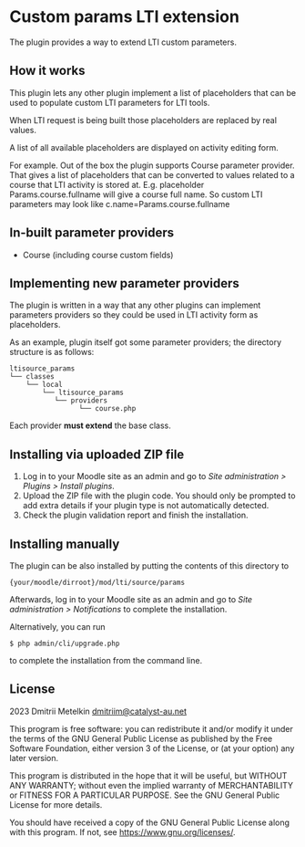 # Custom params LTI extension #

The plugin provides a way to extend LTI custom parameters.

## How it works ##
This plugin lets any other plugin implement a list of placeholders that can be used to populate custom LTI parameters for LTI tools.

When LTI request is being built those placeholders are replaced by real values.

A list of all available placeholders are displayed on activity editing form. 

For example. Out of the box the plugin supports Course parameter provider. 
That gives a list of placeholders that can be converted to values related to a course that LTI activity is stored at. E.g. placeholder Params.course.fullname will give a course full name. So custom LTI parameters may look like c.name=Params.course.fullname

## In-built parameter providers ##

* Course (including course custom fields)

## Implementing new parameter providers ##

The plugin is written in a way that any other plugins can implement parameters providers so they could be used in LTI activity form as placeholders. 

As an example, plugin itself got some parameter providers; the directory structure is as follows:

```
ltisource_params
└── classes
    └── local
        └── ltisource_params
           └── providers
                 └── course.php
```
Each provider **must extend** the base class.

## Installing via uploaded ZIP file ##

1. Log in to your Moodle site as an admin and go to _Site administration >
   Plugins > Install plugins_.
2. Upload the ZIP file with the plugin code. You should only be prompted to add
   extra details if your plugin type is not automatically detected.
3. Check the plugin validation report and finish the installation.

## Installing manually ##

The plugin can be also installed by putting the contents of this directory to

    {your/moodle/dirroot}/mod/lti/source/params

Afterwards, log in to your Moodle site as an admin and go to _Site administration >
Notifications_ to complete the installation.

Alternatively, you can run

    $ php admin/cli/upgrade.php

to complete the installation from the command line.

## License ##

2023 Dmitrii Metelkin <dmitriim@catalyst-au.net>

This program is free software: you can redistribute it and/or modify it under
the terms of the GNU General Public License as published by the Free Software
Foundation, either version 3 of the License, or (at your option) any later
version.

This program is distributed in the hope that it will be useful, but WITHOUT ANY
WARRANTY; without even the implied warranty of MERCHANTABILITY or FITNESS FOR A
PARTICULAR PURPOSE.  See the GNU General Public License for more details.

You should have received a copy of the GNU General Public License along with
this program.  If not, see <https://www.gnu.org/licenses/>.
